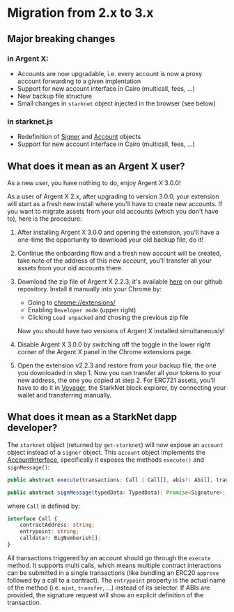 # Migration from 2.x to 3.x

## Major breaking changes

### in Argent X:

- Accounts are now upgradable, i.e. every account is now a proxy account forwarding to a given implentation
- Support for new account interface in Cairo (multicall, fees, ...)
- New backup file structure
- Small changes in `starknet` object injected in the browser (see below)

### in starknet.js

- Redefinition of [Signer](https://github.com/0xs34n/starknet.js/blob/develop/src/signer/interface.ts) and [Account](https://github.com/0xs34n/starknet.js/blob/develop/src/account/interface.ts) objects
- Support for new account interface in Cairo (multicall, fees, ...)

## What does it mean as an Argent X user?

As a new user, you have nothing to do, enjoy Argent X 3.0.0!

As a user of Argent X 2.x, after upgrading to version 3.0.0, your extension will start as a fresh new install where you'll have to create new accounts. If you want to migrate assets from your old accounts (which you don't have to), here is the procedure:

1. After installing Argent X 3.0.0 and opening the extension, you'll have a one-time the opportunity to download your old backup file, do it!

2. Continue the onboarding flow and a fresh new account will be created, take note of the address of this new account, you'll transfer all your assets from your old accounts there.

3. Download the zip file of Argent X 2.2.3, it's available [here](https://github.com/argentlabs/argent-x/releases/download/v2.3.0/argent-extension-v2.3.0.zip) on our github repository. Install it manually into your Chrome by:

   - Going to [chrome://extensions/](chrome://extensions/)
   - Enabling `Developer mode` (upper right)
   - Clicking `Load unpacked` and chosing the previous zip file

   Now you should have two versions of Argent X installed simultaneously!

4. Disable Argent X 3.0.0 by switching off the toggle in the lower right corner of the Argent X panel in the Chrome extensions page.

5. Open the extension v2.2.3 and restore from your backup file, the one you downloaded in step 1. Now you can transfer all your tokens to your new address, the one you copied at step 2. For ERC721 assets, you'll have to do it in [Voyager](https://voyager.online/), the StarkNet block explorer, by connecting your wallet and transferring manually.

## What does it mean as a StarkNet dapp developer?

The `starknet` object (returned by `get-starknet`) will now expose an `account` object instead of a `signer` object. This `account` object implements the [AccountInterface](https://github.com/0xs34n/starknet.js/blob/develop/src/account/interface.ts), specifically it exposes the methods `execute()` and `signMessage()`:

```typescript
public abstract execute(transactions: Call | Call[], abis?: Abi[], transactionsDetail?: InvocationsDetails): Promise<AddTransactionResponse>;

public abstract signMessage(typedData: TypedData): Promise<Signature>;
```

where `Call` is defined by:

```typescript
interface Call {
    contractAddress: string;
    entrypoint: string;
    calldata?: BigNumberish[];
}
```

All transactions triggered by an account should go through the `execute` method. It supports multi calls, which means multiple contract interactions can be submitted in a single transactions (like bundling an ERC20 `approve` followed by a call to a contract). The `entrypoint` property is the actual name of the method (i.e. `mint`, `transfer`, ...) instead of its selector. If ABIs are provided, the signature request will show an explicit definition of the transaction.
